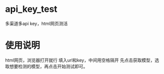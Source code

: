 # api_key_test
多渠道多api key，html网页测活

# 使用说明
  html网页，浏览器打开就行
  填入url和key，中间用空格隔开
  先点击获取模型，选取想要检测的模型，再点击开始测试即可。
